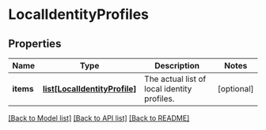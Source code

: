 # LocalIdentityProfiles

## Properties
Name | Type | Description | Notes
------------ | ------------- | ------------- | -------------
**items** | [**list[LocalIdentityProfile]**](LocalIdentityProfile.md) | The actual list of local identity profiles. | [optional] 

[[Back to Model list]](../README.md#documentation-for-models) [[Back to API list]](../README.md#documentation-for-api-endpoints) [[Back to README]](../README.md)


